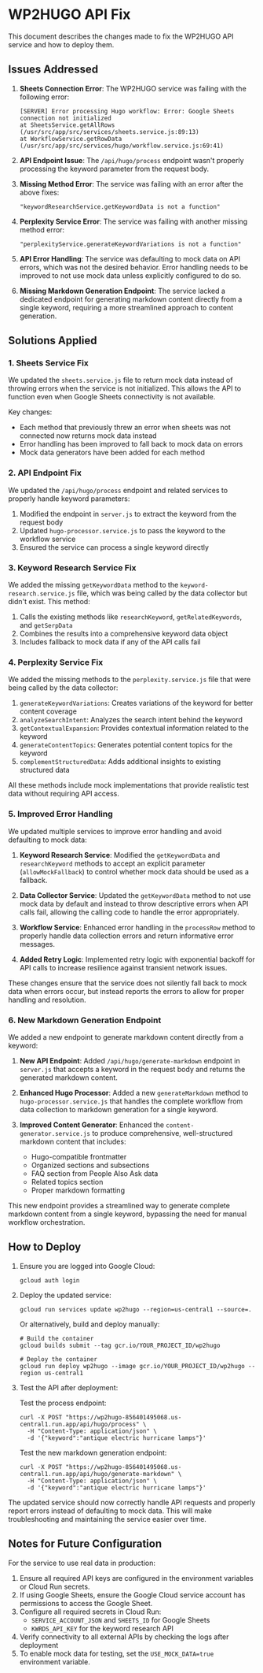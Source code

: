 # WP2HUGO API Fix

This document describes the changes made to fix the WP2HUGO API service and how to deploy them.

## Issues Addressed

1. **Sheets Connection Error**: The WP2HUGO service was failing with the following error:
   ```
   [SERVER] Error processing Hugo workflow: Error: Google Sheets connection not initialized
   at SheetsService.getAllRows (/usr/src/app/src/services/sheets.service.js:89:13)
   at WorkflowService.getRowData (/usr/src/app/src/services/hugo/workflow.service.js:69:41)
   ```

2. **API Endpoint Issue**: The `/api/hugo/process` endpoint wasn't properly processing the keyword parameter from the request body.

3. **Missing Method Error**: The service was failing with an error after the above fixes:
   ```
   "keywordResearchService.getKeywordData is not a function"
   ```

4. **Perplexity Service Error**: The service was failing with another missing method error:
   ```
   "perplexityService.generateKeywordVariations is not a function"
   ```

5. **API Error Handling**: The service was defaulting to mock data on API errors, which was not the desired behavior. Error handling needs to be improved to not use mock data unless explicitly configured to do so.

6. **Missing Markdown Generation Endpoint**: The service lacked a dedicated endpoint for generating markdown content directly from a single keyword, requiring a more streamlined approach to content generation.

## Solutions Applied

### 1. Sheets Service Fix

We updated the `sheets.service.js` file to return mock data instead of throwing errors when the service is not initialized. This allows the API to function even when Google Sheets connectivity is not available.

Key changes:
- Each method that previously threw an error when sheets was not connected now returns mock data instead
- Error handling has been improved to fall back to mock data on errors
- Mock data generators have been added for each method

### 2. API Endpoint Fix

We updated the `/api/hugo/process` endpoint and related services to properly handle keyword parameters:

1. Modified the endpoint in `server.js` to extract the keyword from the request body
2. Updated `hugo-processor.service.js` to pass the keyword to the workflow service
3. Ensured the service can process a single keyword directly

### 3. Keyword Research Service Fix

We added the missing `getKeywordData` method to the `keyword-research.service.js` file, which was being called by the data collector but didn't exist. This method:

1. Calls the existing methods like `researchKeyword`, `getRelatedKeywords`, and `getSerpData`
2. Combines the results into a comprehensive keyword data object
3. Includes fallback to mock data if any of the API calls fail

### 4. Perplexity Service Fix

We added the missing methods to the `perplexity.service.js` file that were being called by the data collector:

1. `generateKeywordVariations`: Creates variations of the keyword for better content coverage
2. `analyzeSearchIntent`: Analyzes the search intent behind the keyword
3. `getContextualExpansion`: Provides contextual information related to the keyword
4. `generateContentTopics`: Generates potential content topics for the keyword
5. `complementStructuredData`: Adds additional insights to existing structured data

All these methods include mock implementations that provide realistic test data without requiring API access.

### 5. Improved Error Handling

We updated multiple services to improve error handling and avoid defaulting to mock data:

1. **Keyword Research Service**: Modified the `getKeywordData` and `researchKeyword` methods to accept an explicit parameter (`allowMockFallback`) to control whether mock data should be used as a fallback.

2. **Data Collector Service**: Updated the `getKeywordData` method to not use mock data by default and instead to throw descriptive errors when API calls fail, allowing the calling code to handle the error appropriately.

3. **Workflow Service**: Enhanced error handling in the `processRow` method to properly handle data collection errors and return informative error messages.

4. **Added Retry Logic**: Implemented retry logic with exponential backoff for API calls to increase resilience against transient network issues.

These changes ensure that the service does not silently fall back to mock data when errors occur, but instead reports the errors to allow for proper handling and resolution.

### 6. New Markdown Generation Endpoint

We added a new endpoint to generate markdown content directly from a keyword:

1. **New API Endpoint**: Added `/api/hugo/generate-markdown` endpoint in `server.js` that accepts a keyword in the request body and returns the generated markdown content.

2. **Enhanced Hugo Processor**: Added a new `generateMarkdown` method to `hugo-processor.service.js` that handles the complete workflow from data collection to markdown generation for a single keyword.

3. **Improved Content Generator**: Enhanced the `content-generator.service.js` to produce comprehensive, well-structured markdown content that includes:
   - Hugo-compatible frontmatter
   - Organized sections and subsections
   - FAQ section from People Also Ask data
   - Related topics section
   - Proper markdown formatting

This new endpoint provides a streamlined way to generate complete markdown content from a single keyword, bypassing the need for manual workflow orchestration.

## How to Deploy

1. Ensure you are logged into Google Cloud:
   ```
   gcloud auth login
   ```

2. Deploy the updated service:
   ```
   gcloud run services update wp2hugo --region=us-central1 --source=.
   ```

   Or alternatively, build and deploy manually:
   ```
   # Build the container
   gcloud builds submit --tag gcr.io/YOUR_PROJECT_ID/wp2hugo

   # Deploy the container
   gcloud run deploy wp2hugo --image gcr.io/YOUR_PROJECT_ID/wp2hugo --region us-central1
   ```

3. Test the API after deployment:

   Test the process endpoint:
   ```
   curl -X POST "https://wp2hugo-856401495068.us-central1.run.app/api/hugo/process" \
     -H "Content-Type: application/json" \
     -d '{"keyword":"antique electric hurricane lamps"}'
   ```

   Test the new markdown generation endpoint:
   ```
   curl -X POST "https://wp2hugo-856401495068.us-central1.run.app/api/hugo/generate-markdown" \
     -H "Content-Type: application/json" \
     -d '{"keyword":"antique electric hurricane lamps"}'
   ```

The updated service should now correctly handle API requests and properly report errors instead of defaulting to mock data. This will make troubleshooting and maintaining the service easier over time.

## Notes for Future Configuration

For the service to use real data in production:

1. Ensure all required API keys are configured in the environment variables or Cloud Run secrets.
2. If using Google Sheets, ensure the Google Cloud service account has permissions to access the Google Sheet.
3. Configure all required secrets in Cloud Run:
   - `SERVICE_ACCOUNT_JSON` and `SHEETS_ID` for Google Sheets
   - `KWRDS_API_KEY` for the keyword research API
4. Verify connectivity to all external APIs by checking the logs after deployment
5. To enable mock data for testing, set the `USE_MOCK_DATA=true` environment variable. 